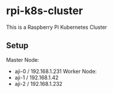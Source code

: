 # rpi-k8s-cluster
This is a Raspberry Pi Kubernetes Cluster

## Setup

Master Node:
- aji-0 / 192.168.1.231
Worker Node:
- aji-1 / 192.168.1.42
- aji-2 / 192.168.1.232
